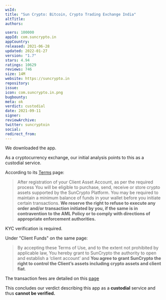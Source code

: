 ```yaml
---
wsId: 
title: "Sun Crypto: Bitcoin, Crypto Trading Exchange India"
altTitle: 
authors:

users: 100000
appId: com.suncrypto.in
appCountry: 
released: 2021-06-28
updated: 2022-01-27
version: "1.7"
stars: 4.94
ratings: 10629
reviews: 746
size: 14M
website: https://suncrypto.in
repository: 
issue: 
icon: com.suncrypto.in.png
bugbounty: 
meta: ok
verdict: custodial
date: 2021-09-11
signer: 
reviewArchive:
twitter: suncryptoin
social:
redirect_from:
---
```


We downloaded the app. 

As a cryptocurrency exchange, our initial analysis points to this as a custodial service. 

According to its [Terms](https://suncrypto.in/terms) page:

> After registration of your Client Asset Account, as per the required process You will be eligible to purchase, send, receive or store crypto assets supported by the SunCrypto Platform. You may be required to maintain a minimum balance of funds in your wallet before you initiate certain transactions. **We reserve the right to refuse to execute any order and/or transaction initiated by you, if the same is in contravention to the AML Policy or to comply with directions of appropriate enforcement authorities.**

KYC verification is required.

Under "Client Funds" on the same page:

> By accepting these Terms of Use, and to the extent not prohibited by applicable law, You hereby grant to SunCrypto the authority to open and establish a ‘client account’ and **You agree to grant SunCrypto the right to control the Client’s assets including crypto assets and client fiat**.

The transaction fees are detailed on this [page](https://suncrypto.in/trading-deposit)

This concludes our verdict describing this app as a **custodial** service and thus **cannot be verified.**
